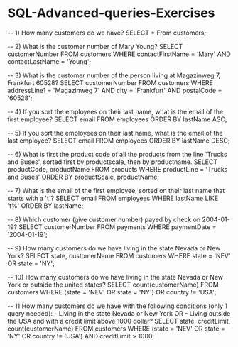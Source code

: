 # SQL-Advanced-queries-Exercises

-- 1) How many customers do we have?
SELECT * From customers;

-- 2) What is the customer number of Mary Young?
SELECT customerNumber
FROM customers
WHERE contactFirstName = 'Mary'
AND contactLastName = 'Young';

-- 3) What is the customer number of the person living at Magazinweg 7, Frankfurt 60528?
SELECT customerNumber
FROM customers
WHERE addressLine1 = 'Magazinweg 7'
AND city = 'Frankfurt'
AND postalCode = '60528';

-- 4) If you sort the employees on their last name, what is the email of the first employee?
SELECT email
FROM employees
ORDER BY lastName ASC;

-- 5) If you sort the employees on their last name, what is the email of the last employee?
SELECT email
FROM employees
ORDER BY lastName DESC;

-- 6) What is first the product code of all the products from the line 'Trucks and Buses', sorted first by productscale, then by productname.
SELECT productCode, productName
FROM products
WHERE productLine = 'Trucks and Buses'
ORDER BY productScale, productName;

-- 7) What is the email of the first employee, sorted on their last name that starts with a 't'?
SELECT email
FROM employees
WHERE lastName LIKE 't%'
ORDER BY lastName;

-- 8) Which customer (give customer number) payed by check on 2004-01-19?
SELECT customerNumber
FROM payments
WHERE paymentDate = '2004-01-19';

-- 9) How many customers do we have living in the state Nevada or New York?
SELECT state, customerName
FROM customers
WHERE state = 'NEV' OR state = 'NY';

-- 10) How many customers do we have living in the state Nevada or New York or outside the united states?
SELECT count(customerName)
FROM customers
WHERE (state = 'NEV' OR state = 'NY')
OR country != 'USA';

-- 11 How many customers do we have with the following conditions (only 1 query needed):  - Living in the state Nevada or New York OR - Living outside the USA and with a credit limit above 1000 dollar?
SELECT state, creditLimit, count(customerName)
FROM customers
WHERE (state = 'NEV' OR state = 'NY' OR country != 'USA') AND creditLimit > 1000;